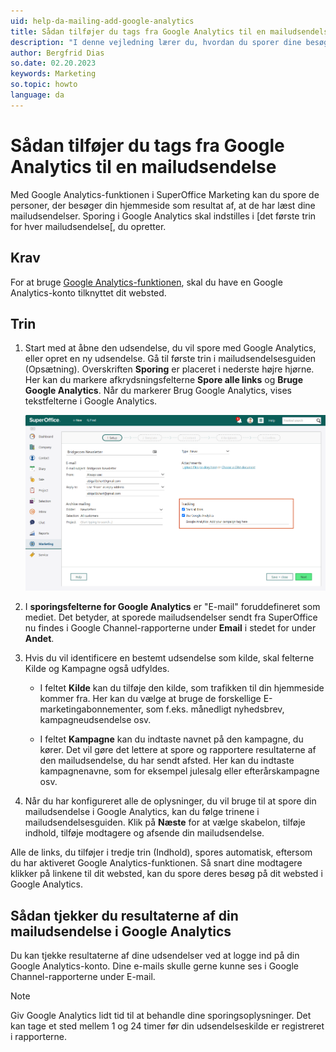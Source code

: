 ```yaml
---
uid: help-da-mailing-add-google-analytics
title: Sådan tilføjer du tags fra Google Analytics til en mailudsendelse
description: "I denne vejledning lærer du, hvordan du sporer dine besøgende."
author: Bergfrid Dias
so.date: 02.20.2023
keywords: Marketing
so.topic: howto
language: da
---
```


# Sådan tilføjer du tags fra Google Analytics til en mailudsendelse

Med Google Analytics-funktionen i SuperOffice Marketing kan du spore de personer, der besøger din hjemmeside som resultat af, at de har læst dine mailudsendelser. Sporing i Google Analytics skal indstilles i [det første trin for hver mailudsendelse[, du opretter.

## Krav

For at bruge [Google Analytics-funktionen][2], skal du have en Google Analytics-konto tilknyttet dit websted.

## Trin

1. Start med at åbne den udsendelse, du vil spore med Google Analytics, eller opret en ny udsendelse. Gå til første trin i mailudsendelsesguiden (Opsætning). Overskriften **Sporing** er placeret i nederste højre hjørne. Her kan du markere afkrydsningsfelterne **Spore alle links** og **Bruge Google Analytics**. Når du markerer Brug Google Analytics, vises tekstfelterne i Google Analytics.

    ![Marker afkrydsningsfeltet for Google Analytics, og spor alle links -screenshot][img1]

2. I **sporingsfelterne for Google Analytics** er "E-mail" foruddefineret som mediet. Det betyder, at sporede mailudsendelser sendt fra SuperOffice nu findes i Google Channel-rapporterne under **Email** i stedet for under **Andet**.

3. Hvis du vil identificere en bestemt udsendelse som kilde, skal felterne Kilde og Kampagne også udfyldes.

    * I feltet **Kilde** kan du tilføje den kilde, som trafikken til din hjemmeside kommer fra. Her kan du vælge at bruge de forskellige E-marketingabonnementer, som f.eks. månedligt nyhedsbrev, kampagneudsendelse osv.

    * I feltet **Kampagne** kan du indtaste navnet på den kampagne, du kører. Det vil gøre det lettere at spore og rapportere resultaterne af den mailudsendelse, du har sendt afsted. Her kan du indtaste kampagnenavne, som for eksempel julesalg eller efterårskampagne osv.

4. Når du har konfigureret alle de oplysninger, du vil bruge til at spore din mailudsendelse i Google Analytics, kan du følge trinene i mailudsendelsesguiden. Klik på **Næste** for at vælge skabelon, tilføje indhold, tilføje modtagere og afsende din mailudsendelse.

Alle de links, du tilføjer i tredje trin (Indhold), spores automatisk, eftersom du har aktiveret Google Analytics-funktionen. Så snart dine modtagere klikker på linkene til dit websted, kan du spore deres besøg på dit websted i Google Analytics.

## Sådan tjekker du resultaterne af din mailudsendelse i Google Analytics

Du kan tjekke resultaterne af dine udsendelser ved at logge ind på din Google Analytics-konto. Dine e-mails skulle gerne kunne ses i Google Channel-rapporterne under E-mail.

> [!NOTE]
> Giv Google Analytics lidt tid til at behandle dine sporingsoplysninger. Det kan tage et sted mellem 1 og 24 timer før din udsendelseskilde er registreret i rapporterne.

<!-- Referenced links -->
[2]: index.md#google

<!-- Referenced images -->
[img1]: ../../../../media/loc/en/marketing/google-analytics-tag.png
